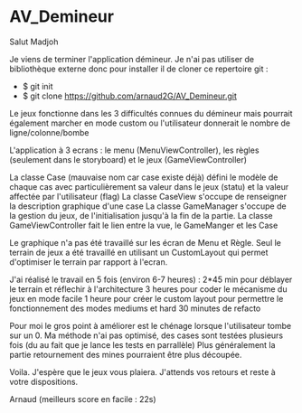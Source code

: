 # AV_Demineur

Salut Madjoh

Je viens de terminer l'application démineur. Je n'ai pas utiliser de bibliothèque externe donc pour installer il de cloner ce repertoire git :
  - $ git init
  - $ git clone https://github.com/arnaud2G/AV_Demineur.git
  
Le jeux fonctionne dans les 3 difficultés connues du démineur mais pourrait également marcher en mode custom ou l'utilisateur donnerait le nombre de ligne/colonne/bombe

L'application à 3 ecrans : le menu (MenuViewController), les règles (seulement dans le storyboard) et le jeux (GameViewController)

La classe Case (mauvaise nom car case existe déjà) défini le modèle de chaque cas avec particulièrement sa valeur dans le jeux (statu) et la valeur affectée par l'utilisateur (flag)
La classe CaseView s'occupe de renseigner la description graphique d'une case
La classe GameManager s'occupe de la gestion du jeux, de l'initialisation jusqu'à la fin de la partie.
La classe GameViewController fait le lien entre la vue, le GameManger et les Case

Le graphique n'a pas été travaillé sur les écran de Menu et Règle. Seul le terrain de jeux a été travaillé en utilisant un CustomLayout qui permet d'optimiser le terrain par rapport à l'ecran.

J'ai réalisé le travail en 5 fois (environ 6-7 heures) :
2*45 min pour déblayer le terrain et réflechir à l'architecture
3 heures pour coder le mécanisme du jeux en mode facile
1 heure pour créer le custom layout pour permettre le fonctionnement des modes mediums et hard
30 minutes de refacto

Pour moi le gros point à améliorer est le chénage lorsque l'utilisateur tombe sur un 0. Ma méthode n'ai pas optimisé, des cases sont testées plusieurs fois (du au fait que je lance les tests en parrallèle)
Plus généralement la partie retournement des mines pourraient être plus découpée.

Voila. J'espère que le jeux vous plaiera. J'attends vos retours et reste à votre dispositions.

Arnaud (meilleurs score en facile : 22s)
